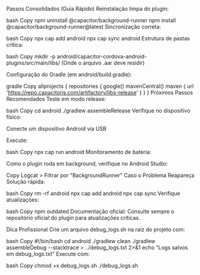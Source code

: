 Passos Consolidados (Guia Rápido)
Reinstalação limpa do plugin:

bash
Copy
npm uninstall @capacitor/background-runner
npm install @capacitor/background-runner@latest
Sincronização correta:

bash
Copy
npx cap add android
npx cap sync android
Estrutura de pastas crítica:

bash
Copy
mkdir -p android/capacitor-cordova-android-plugins/src/main/libs/
(Onde o arquivo .aar deve residir)

Configuração do Gradle (em android/build.gradle):

gradle
Copy
allprojects {
    repositories {
        google()
        mavenCentral()
        maven { url 'https://repo.capacitorjs.com/artifactory/libs-release' }
    }
}
Próximos Passos Recomendados
Teste em modo release:

bash
Copy
cd android
./gradlew assembleRelease
Verifique no dispositivo físico:

Conecte um dispositivo Android via USB

Execute:

bash
Copy
npx cap run android
Monitoramento de bateria:

Como o plugin roda em background, verifique no Android Studio:

Copy
Logcat > Filtrar por "BackgroundRunner"
Caso o Problema Reapareça
Solução rápida:

bash
Copy
rm -rf android
npx cap add android
npx cap sync
Verifique atualizações:

bash
Copy
npm outdated
Documentação oficial:
Consulte sempre o repositório oficial do plugin para atualizações críticas.

Dica Profissional
Crie um arquivo debug_logs.sh na raiz do projeto com:

bash
Copy
#!/bin/bash
cd android
./gradlew clean
./gradlew assembleDebug --stacktrace > ../debug_logs.txt 2>&1
echo "Logs salvos em debug_logs.txt"
Execute com:

bash
Copy
chmod +x debug_logs.sh
./debug_logs.sh